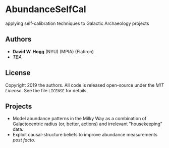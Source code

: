 # AbundanceSelfCal
applying self-calibration techniques to Galactic Archaeology projects

## Authors
- **David W. Hogg** (NYU) (MPIA) (Flatiron)
- *TBA*

## License
Copyright 2019 the authors.
All code is released open-source under the *MIT License*. See the file `LICENSE` for details.

## Projects
- Model abundance patterns in the Milky Way as a combination of Galactocentric radius (or, better, actions) and irrelevant "housekeeping" data.
- Exploit causal-structure beliefs to improve abundance measurements *post facto*.
